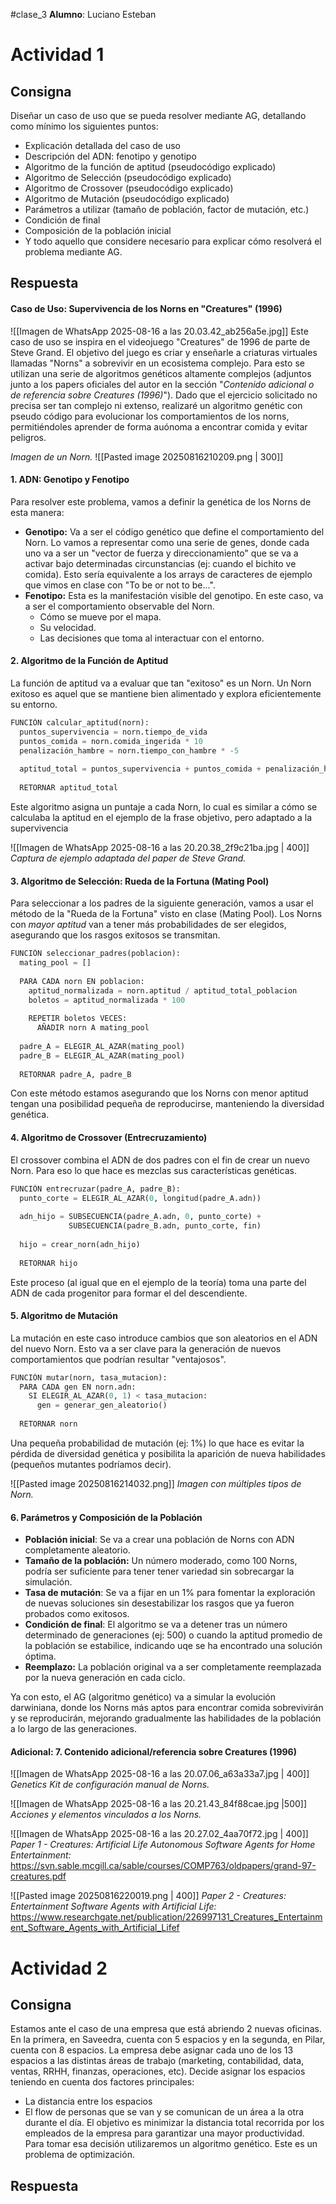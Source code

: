 #clase_3 **Alumno**: Luciano Esteban

# Actividad 1
## Consigna
Diseñar un caso de uso que se pueda resolver mediante AG, detallando como
mínimo los siguientes puntos:
- Explicación detallada del caso de uso
- Descripción del ADN: fenotipo y genotipo
- Algoritmo de la función de aptitud (pseudocódigo explicado)
- Algoritmo de Selección (pseudocódigo explicado)
- Algoritmo de Crossover (pseudocódigo explicado)
- Algoritmo de Mutación (pseudocódigo explicado)
- Parámetros a utilizar (tamaño de población, factor de mutación, etc.)
- Condición de final
- Composición de la población inicial
- Y todo aquello que considere necesario para explicar cómo resolverá el
problema mediante AG.
## Respuesta

#### **Caso de Uso**: Supervivencia de los Norns en "Creatures" (1996)
![[Imagen de WhatsApp 2025-08-16 a las 20.03.42_ab256a5e.jpg]]
Este caso de uso se inspira en el videojuego "Creatures" de 1996 de parte de Steve Grand. El objetivo del juego es criar y enseñarle a criaturas virtuales llamadas "Norns" a sobrevivir en un ecosistema complejo. Para esto se utilizan una serie de algoritmos genéticos altamente complejos (adjuntos junto a los papers oficiales del autor en la sección "*Contenido adicional o de referencia sobre Creatures (1996)*"). Dado que el ejercicio solicitado no precisa ser tan complejo ni extenso, realizaré un algoritmo genétic con pseudo código para evolucionar los comportamientos de los norns, permitiéndoles aprender de forma auónoma a encontrar comida y evitar peligros.

*Imagen de un Norn.*
![[Pasted image 20250816210209.png | 300]]
#### **1**. ADN: Genotipo y Fenotipo
Para resolver este problema, vamos a definir la genética de los Norns de esta manera:
- **Genotipo:** Va a ser el código genético que define el comportamiento del Norn. Lo vamos a representar como una serie de genes, donde cada uno va a ser un "vector de fuerza y direccionamiento" que se va a activar bajo determinadas circunstancias (ej: cuando el bichito ve comida).
  Esto sería equivalente a los arrays de caracteres de ejemplo que vimos en clase con "To be or not to be...".
- **Fenotipo:** Esta es la manifestación visible del genotipo. En este caso, va a ser el comportamiento observable del Norn.
	- Cómo se mueve por el mapa.
	- Su velocidad.
	- Las decisiones que toma al interactuar con el entorno.
#### **2**. Algoritmo de la Función de Aptitud
La función de aptitud va a evaluar que tan "exitoso" es un Norn. Un Norn exitoso es aquel que se mantiene bien alimentado y explora eficientemente su entorno.
```python
FUNCIÓN calcular_aptitud(norn):
  puntos_supervivencia = norn.tiempo_de_vida
  puntos_comida = norn.comida_ingerida * 10
  penalización_hambre = norn.tiempo_con_hambre * -5
  
  aptitud_total = puntos_supervivencia + puntos_comida + penalización_hambre
  
  RETORNAR aptitud_total
```

Este algoritmo asigna un puntaje a cada Norn, lo cual es similar a cómo se calculaba la aptitud en el ejemplo de la frase objetivo, pero adaptado a la supervivencia

![[Imagen de WhatsApp 2025-08-16 a las 20.20.38_2f9c21ba.jpg | 400]]
*Captura de ejemplo adaptada del paper de Steve Grand.*
#### **3**. Algoritmo de Selección: Rueda de la Fortuna (Mating Pool)
Para seleccionar a los padres de la siguiente generación, vamos a usar el método de la "Rueda de la Fortuna" visto en clase (Mating Pool).
Los Norns con *mayor aptitud* van a tener más probabilidades de ser elegidos, asegurando que los rasgos exitosos se transmitan.

```python
FUNCIÓN seleccionar_padres(poblacion):
  mating_pool = []
  
  PARA CADA norn EN poblacion:
    aptitud_normalizada = norn.aptitud / aptitud_total_poblacion
    boletos = aptitud_normalizada * 100
    
    REPETIR boletos VECES:
      AÑADIR norn A mating_pool
      
  padre_A = ELEGIR_AL_AZAR(mating_pool)
  padre_B = ELEGIR_AL_AZAR(mating_pool)
  
  RETORNAR padre_A, padre_B
```
Con este método estamos asegurando que los Norns con menor aptitud tengan una posibilidad pequeña de reproducirse, manteniendo la diversidad genética.
#### **4**. Algoritmo de Crossover (Entrecruzamiento)
El crossover combina el ADN de dos padres con el fin de crear un nuevo Norn. Para eso lo que hace es mezclas sus características genéticas.
```python
FUNCIÓN entrecruzar(padre_A, padre_B):
  punto_corte = ELEGIR_AL_AZAR(0, longitud(padre_A.adn))
  
  adn_hijo = SUBSECUENCIA(padre_A.adn, 0, punto_corte) + 
             SUBSECUENCIA(padre_B.adn, punto_corte, fin)
             
  hijo = crear_norn(adn_hijo)
  
  RETORNAR hijo
```
Este proceso (al igual que en el ejemplo de la teoría) toma una parte del ADN de cada progenitor para formar el del descendiente.
#### **5**. Algoritmo de Mutación
La mutación en este caso introduce cambios que son aleatorios en el ADN del nuevo Norn. Esto va a ser clave para la generación de nuevos comportamientos que podrían resultar "ventajosos".
```python
FUNCIÓN mutar(norn, tasa_mutacion):
  PARA CADA gen EN norn.adn:
    SI ELEGIR_AL_AZAR(0, 1) < tasa_mutacion:
      gen = generar_gen_aleatorio()
      
  RETORNAR norn
```
Una pequeña probabilidad de mutación (ej: 1%) lo que hace es evitar la pérdida de diversidad genética y posibilita la aparición de nueva habilidades (pequeños mutantes podríamos decir).

![[Pasted image 20250816214032.png]]
*Imagen con múltiples tipos de Norn.*
#### **6**. Parámetros y Composición de la Población
- **Población inicial**: Se va a crear una población de Norns con ADN completamente aleatorio.
- **Tamaño de la población:** Un número moderado, como 100 Norns, podría ser suficiente para tener tener variedad sin sobrecargar la simulación.
- **Tasa de mutación**: Se va a fijar en un 1% para fomentar la exploración de nuevas soluciones sin desestabilizar los rasgos que ya fueron probados como exitosos.
- **Condición de final**: El algoritmo se va a detener tras un número determinado de generaciones (ej: 500) o cuando la aptitud promedio de la población se estabilice, indicando uqe se ha encontrado una solución óptima.
- **Reemplazo:** La población original va a ser completamente reemplazada por la nueva generación en cada ciclo.

Ya con esto, el AG (algoritmo genético) va a simular la evolución darwiniana, donde los Norns más aptos para encontrar comida sobrevivirán y se reproducirán, mejorando gradualmente las habilidades de la población a lo largo de las generaciones.

#### **Adicional: 7**. Contenido adicional/referencia sobre Creatures (1996)

![[Imagen de WhatsApp 2025-08-16 a las 20.07.06_a63a33a7.jpg | 400]]
*Genetics Kit de configuración manual de Norns.*

![[Imagen de WhatsApp 2025-08-16 a las 20.21.43_84f88cae.jpg |500]]
*Acciones y elementos vinculados a los Norns.*

![[Imagen de WhatsApp 2025-08-16 a las 20.27.02_4aa70f72.jpg | 400]]
*Paper 1 - Creatures: Artificial Life Autonomous Software Agents for Home Entertainment:* https://svn.sable.mcgill.ca/sable/courses/COMP763/oldpapers/grand-97-creatures.pdf

![[Pasted image 20250816220019.png | 400]]
*Paper 2 - Creatures: Entertainment Software Agents with Artificial Life:* https://www.researchgate.net/publication/226997131_Creatures_Entertainment_Software_Agents_with_Artificial_Lifef

# Actividad 2
## Consigna
Estamos ante el caso de una empresa que está abriendo 2 nuevas oficinas.
En la primera, en Saveedra, cuenta con 5 espacios y en la segunda, en Pilar,
cuenta con 8 espacios. La empresa debe asignar cada uno de los 13 espacios
a las distintas áreas de trabajo (marketing, contabilidad, data, ventas, RRHH,
finanzas, operaciones, etc).
Decide asignar los espacios teniendo en cuenta dos factores principales:
- La distancia entre los espacios
- El flow de personas que se van y se comunican de un área a la otra
durante el día.
El objetivo es minimizar la distancia total recorrida por los empleados de la
empresa para garantizar una mayor productividad.
Para tomar esa decisión utilizaremos un algoritmo genético. Este es un
problema de optimización.
## Respuesta


